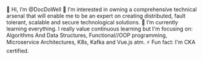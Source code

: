 👋 Hi, I’m @DocDoWell
👀 I’m interested in owning a comprehensive technical arsenal that will enable me to be an expert on creating distributed, fault tolerant, scalable and secure technological solutions.
🌱 I’m currently learning everything. I really value continuous learning but I'm focusing on: Algorithms And Data Structures, Functional//OOP programming, Microservice Architectures, K8s, Kafka and Vue.js atm.
  ⚡ Fun fact: I'm CKA certified. 

<!---
DocDoWell/DocDoWell is a ✨ special ✨ repository because its `README.md` (this file) appears on your GitHub profile.
You can click the Preview link to take a look at your changes.
--->
